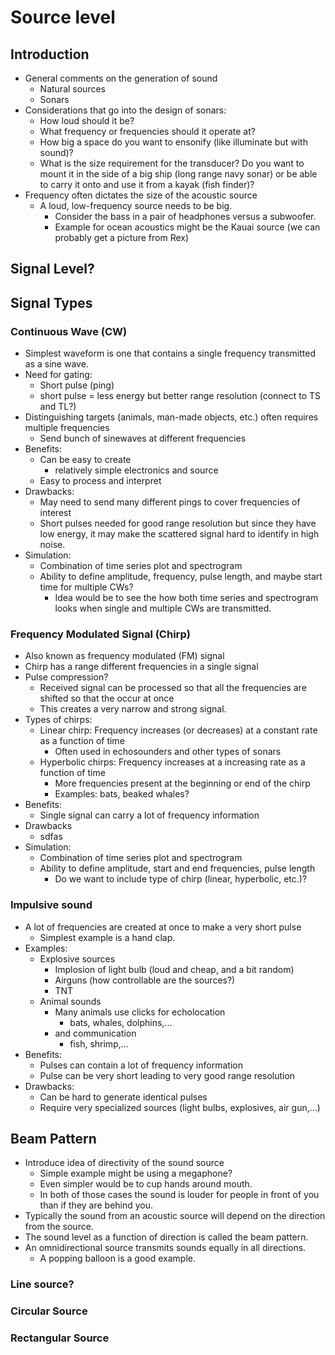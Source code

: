 # Source level

## Introduction
- General comments on the generation of sound
	- Natural sources
	- Sonars
- Considerations that go into the design of sonars:
	- How loud should it be?
	- What frequency or frequencies should it operate at?
	- How big a space do you want to ensonify (like illuminate but with sound)?
	- What is the size requirement for the transducer? Do you want to mount it in the side of a big ship (long range navy sonar) or be able to carry it onto and use it from a kayak (fish finder)?
- Frequency often dictates the size of the acoustic source
	- A loud, low-frequency source needs to be big.
		- Consider the bass in a pair of headphones versus a subwoofer.
		- Example for ocean acoustics might be the Kauai source (we can probably get a picture from Rex)
	

## Signal Level?



## Signal Types

### Continuous Wave (CW)

- Simplest waveform is one that contains a single frequency transmitted as a sine wave.
- Need for gating:
	- Short pulse (ping)
	- short pulse = less energy but better range resolution (connect to TS and TL?)
- Distinguishing targets (animals, man-made objects, etc.) often requires multiple frequencies
	- Send bunch of sinewaves at different frequencies
- Benefits:
	- Can be easy to create
		- relatively simple electronics and source
	- Easy to process and interpret
- Drawbacks:
	- May need to send many different pings to cover frequencies of interest
	- Short pulses needed for good range resolution but since they have low energy, it may make the scattered signal hard to identify in high noise.
- Simulation:
	- Combination of time series plot and spectrogram
	- Ability to define amplitude, frequency, pulse length, and maybe start time for multiple CWs?
		- Idea would be to see the how both time series and spectrogram looks when single and multiple CWs are transmitted.
### Frequency Modulated Signal (Chirp) 

- Also known as frequency modulated (FM) signal
- Chirp has a range different frequencies in a single signal
- Pulse compression?
	- Received signal can be processed so that all the frequencies are shifted so that the occur at once
	- This creates a very narrow and strong signal.
- Types of chirps:
	- Linear chirp: Frequency increases (or decreases) at a constant rate as a function of time
		- Often used in echosounders and other types of sonars
	- Hyperbolic chirps: Frequency increases at a increasing rate as a function of time
		- More frequencies present at the beginning or end of the chirp
		- Examples: bats, beaked whales?
-  Benefits:
	- Single signal can carry a lot of frequency information
- Drawbacks
	-  sdfas
- Simulation:
	- Combination of time series plot and spectrogram
	- Ability to define amplitude, start and end frequencies, pulse length
		- Do we want to include type of chirp (linear, hyperbolic, etc.)?
### Impulsive sound

- A lot of frequencies are created at once to make a very short pulse
	- Simplest example is a hand clap.
- Examples:
	- Explosive sources
		- Implosion of light bulb (loud and cheap, and a bit random)
		- Airguns (how controllable are the sources?)
		- TNT
	- Animal sounds
		- Many animals use clicks for echolocation
			- bats, whales, dolphins,...
		- and communication
			- fish, shrimp,...
- Benefits:
	- Pulses can contain a lot of frequency information
	- Pulse can be very short leading to very good range resolution
- Drawbacks:
	- Can be hard to generate identical pulses
	- Require very specialized sources (light bulbs, explosives, air gun,...)

## Beam Pattern

- Introduce idea of directivity of the sound source
	- Simple example might be using a megaphone?
	- Even simpler would be to cup hands around mouth.
	- In both of those cases the sound is louder for people in front of you than if they are behind you.
- Typically the sound from an acoustic source will depend on the direction from the source.
- The sound level as a function of direction is called the beam pattern.
- An omnidirectional source transmits sounds equally in all directions.
	- A popping balloon is a good example.


### Line source?


### Circular Source


### Rectangular Source
